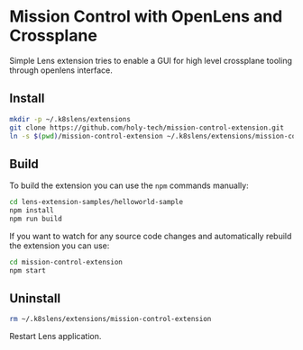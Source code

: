 # Mission Control with OpenLens and Crossplane

Simple Lens extension tries to enable a GUI for high level crossplane tooling through openlens interface.

## Install

```sh
mkdir -p ~/.k8slens/extensions
git clone https://github.com/holy-tech/mission-control-extension.git
ln -s $(pwd)/mission-control-extension ~/.k8slens/extensions/mission-control-extension
```

## Build

To build the extension you can use the `npm` commands manually:

```sh
cd lens-extension-samples/helloworld-sample
npm install
npm run build
```

If you want to watch for any source code changes and automatically rebuild the extension you can use:

```sh
cd mission-control-extension
npm start
```

## Uninstall

```sh
rm ~/.k8slens/extensions/mission-control-extension
```

Restart Lens application.
